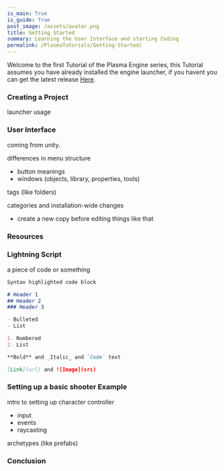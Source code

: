 ```yaml
---
is_main: True
is_guide: True
post_image: /assets/avatar.png
title: Getting Started
summary: Learning the User Interface and starting Coding
permalink: /PlasmaTutorials/Getting-Started/
---
```


Welcome to the first Tutorial of the Plasma Engine series, this Tutorial assumes you have already installed the engine launcher, if you havent you can get the latest release [Here](https://github.com/PlasmaEngine/PlasmaEngine/releases/).

### Creating a Project

launcher usage


### User Interface

coming from unity.

differences in menu structure
- button meanings
- windows (objects, library, properties, tools)

tags (like folders)

categories and installation-wide changes
- create a new copy before editing things like that

### Resources



### Lightning Script


a piece of code or something

```markdown
Syntax highlighted code block

# Header 1
## Header 2
### Header 3

- Bulleted
- List

1. Numbered
2. List

**Bold** and _Italic_ and `Code` text

[Link](url) and ![Image](src)
```


### Setting up a basic shooter Example

intro to setting up character controller
- input
- events
- raycasting

archetypes (like prefabs)

### Conclusion
